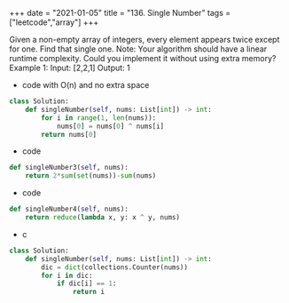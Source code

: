+++
date = "2021-01-05"
title = "136. Single Number"
tags = ["leetcode","array"]
+++

Given a non-empty array of integers, every element appears twice except for one. Find that single one.
Note:
Your algorithm should have a linear runtime complexity. Could you implement it without using extra memory?
Example 1:
Input: [2,2,1] Output: 1

- code  with O(n) and no extra space
```py
class Solution:
    def singleNumber(self, nums: List[int]) -> int:
        for i in range(1, len(nums)):
            nums[0] = nums[0] ^ nums[i]
        return nums[0]
```
- code
```py
def singleNumber3(self, nums):
    return 2*sum(set(nums))-sum(nums)
```
- code
```py
def singleNumber4(self, nums):
    return reduce(lambda x, y: x ^ y, nums)
```
- c
```py
class Solution:
    def singleNumber(self, nums: List[int]) -> int:
        dic = dict(collections.Counter(nums))
        for i in dic:
            if dic[i] == 1:
                return i
```

